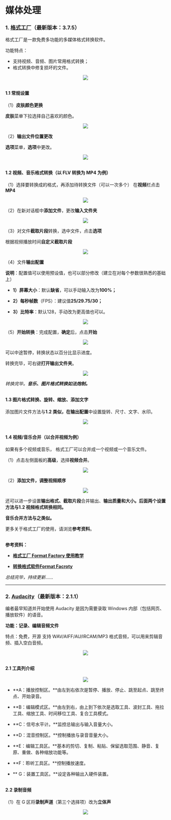 # 媒体处理

### 1. [格式工厂](http://www.pcgeshi.com/)（最新版本：3.7.5）

格式工厂是一款免费多功能的多媒体格式转换软件。

功能特点：

* 支持视频、音频、图片常用格式转换；
* 格式转换中修复损坏的文件。
<div style="text-align:center">
<img src="https://40.media.tumblr.com/8fe8d2544746f729962b25a55e4b3048/tumblr_nw3yt3FT0l1uft3xho1_1280.png"/>
</div>

## 

#### 1.1 常规设置
（1）**皮肤颜色更换**

**皮肤**菜单下拉选择自己喜欢的颜色。
<div style="text-align:center">
<img src="https://41.media.tumblr.com/fb1d568067bc313c19b7ce781a245edd/tumblr_nw3yt3FT0l1uft3xho2_1280.png"/>
</div>

（2）**输出文件位置更改**

**选项**菜单，**选项**中更改。
<div style="text-align:center">
<img src="https://41.media.tumblr.com/1d725a291a6fe9c244833b1150755421/tumblr_nw3yt3FT0l1uft3xho3_r1_1280.png"/>
</div>

## 

#### 1.2 视频、音乐格式转换（以 FLV 转换为 MP4 为例）

（1）选择要转换成的格式，再添加待转换文件（可以一次多个）
在**视频**栏点击 **MP4**
<div style="text-align:center">
<img src="https://41.media.tumblr.com/4345dfabbc8b8906fdb691e483534262/tumblr_nw3yt3FT0l1uft3xho4_400.png"/>
</div>

（2）在新对话框中**添加文件**，更改**输入文件夹**
<div style="text-align:center">
<img src="https://40.media.tumblr.com/0574d5d603cbe870c9f09184c1048cfb/tumblr_nw3yt3FT0l1uft3xho7_1280.png"/>
</div>

（3）对文件**截取片段**转换，选中文件，点击**选项**

根据视频播放时间**自定义截取片段**

<div style="text-align:center">
<img src="https://41.media.tumblr.com/363902d483c3e558ed10286e37c388fd/tumblr_nw3yt3FT0l1uft3xho5_1280.png"/>
</div>

（4）文件**输出配置**

**说明**：配置值可以使用预设值，也可以部分修改（建立在对每个参数很熟悉的基础上）

* **1）屏幕大小**：默认**缺省**，可以手动输入改为**100%；**

* **2）每秒帧数**（FPS）：建议值**25/29.75/30；**

* **3）比特率**：默认128，手动改为更高值也可以。
<div style="text-align:center">
<img src="https://40.media.tumblr.com/83e5108cfa57cee7eec9ab3a7fecc6ca/tumblr_nw3yt3FT0l1uft3xho6_1280.png"/>
</div>

（5）**开始转换**：完成配置，**确定**后，点击**开始**
<div style="text-align:center">
<img src="https://40.media.tumblr.com/8d9c87210fb1f1675896aef8fd6507db/tumblr_nw3yt3FT0l1uft3xho8_1280.png"/>
</div>

可以中途暂停，转换状态以百分比显示进度。

转换完毕，可右键**打开输出文件夹**。
<div style="text-align:center">
<img src="https://41.media.tumblr.com/54da7da8a1d47762bf870cf7cebc27a1/tumblr_nw3yt3FT0l1uft3xho9_400.png"/>
</div>

*转换完毕。**音乐、图片格式转换如法炮制。***

## 

#### 1.3 图片格式转换、旋转、缩放、添加文字

添加图片文件方法与**1.2 **类似，在**输出配置**中设置旋转、尺寸、文字、水印。
<div style="text-align:center">
<img src="https://40.media.tumblr.com/bfb8a422d0925bdfa815b6fb19d8eeed/tumblr_nw3yt3FT0l1uft3xho10_1280.png"/>
</div>

## 

#### 1.4 视频/音乐合并（以合并视频为例）

如果有多个视频或音乐， 格式工厂可以合并成一个视频或一个音乐文件。

（1）点击左侧面板的**高级**，选择**视频合并**。
<div style="text-align:center">
<img src="https://41.media.tumblr.com/dcf04bc9ec342fa195bdb9c0f122ac01/tumblr_nw4179E63l1uft3xho1_r1_400.png"/>
</div>

（2）**添加文件，调整视频顺序**
<div style="text-align:center">
<img src="https://41.media.tumblr.com/e6e7dc343ed18e82708b0500fdec0262/tumblr_nw4179E63l1uft3xho2_1280.png"/>
</div>

还可以进一步设置**输出格式、截取片段**合并输出、**输出质量和大小。**后面两个设置方法与**1.2 视频格式转换相同。**

**音乐合并方法与之类似。**


更多关于格式工厂的使用，请浏览**参考资料**。

## 

**参考资料：**

* **[格式工厂 Format Factory 使用教学](http://www.inote.tw/format-factory-review)**

* **[转换格式软件Format Facroty](http://blog.xuite.net/yh96301/blog/26293161)**


*总结完毕，持续更新......*

--- 

### 2. [Audacity](http://audacityteam.org/)（最新版本：2.1.1）

编者最早知道并开始使用 Audacity 是因为需要录取 Windows 内部（包括网页、播放软件）的语音。

**功能：记录、编辑音频文件**

特点：免费，开源
支持 WAV/AIFF/AU/IRCAM/MP3 格式音频，可以用来剪辑音频、插入空白音频。
<div style="text-align:center">
<img src="https://41.media.tumblr.com/26ce72cef7d3ef826c2f088bb710b12a/tumblr_nw4179E63l1uft3xho7_r2_1280.png"/>
</div>

## 

#### 2.1 工具列介绍

<div style="text-align:center">
<img src="https://40.media.tumblr.com/1447c4887b262d0f0bf47168c1e8ee1a/tumblr_nw4179E63l1uft3xho8_r1_1280.png"/>
</div>

* **A：播放控制区。**由左到右依次是暂停、播放、停止、跳至起点、跳至终点、开始录音。

* **B：编辑模式区。**由左到右，由上到下依次是选取工具、波封工具、拖拉工具、缩放工具、时间移位工具、复合工具模式。

* **C：信号水平计。**监控总输出与输入音量大小。

* **D：混音控制区。**控制播放与录音音量大小。

* **E：编辑工具区。**基本的剪切、复制、粘贴、保留选取范围、静音、复原、重做、各种缩放功能等。

* **F：聆听工具区。**控制播放速度。

* ** G：装置工具区。**设定各种输出入硬件装置。

## 

#### 2.2 录制音频
（1）在 G 区将**录制声道**（第三个选择项）改为**立体声**
<div style="text-align:center">
<img src="https://40.media.tumblr.com/50974bcbbbabc93416f3000bfd0b3317/tumblr_nw4179E63l1uft3xho5_540.png"/>
</div>



